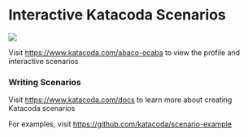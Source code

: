 # Interactive Katacoda Scenarios

[![](http://shields.katacoda.com/katacoda/abaco-ocaba/count.svg)](https://www.katacoda.com/abaco-ocaba "Get your profile on Katacoda.com")

Visit https://www.katacoda.com/abaco-ocaba to view the profile and interactive scenarios

### Writing Scenarios
Visit https://www.katacoda.com/docs to learn more about creating Katacoda scenarios

For examples, visit https://github.com/katacoda/scenario-example
